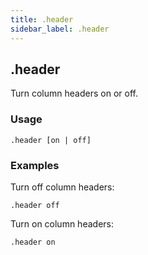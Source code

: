 ```yaml
---
title: .header
sidebar_label: .header
---
```


## .header
Turn column headers on or off.

### Usage
```
.header [on | off]
```

### Examples
Turn off column headers:
```
.header off
```

Turn on column headers:
```
.header on
```
